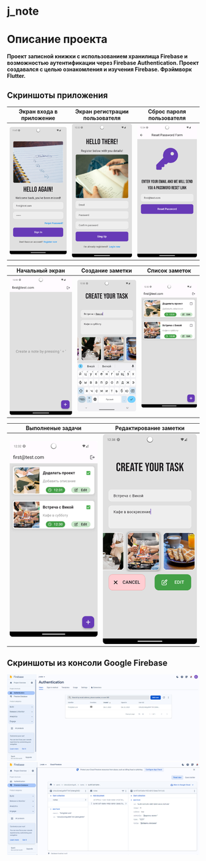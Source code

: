 # j_note

# Описание проекта

**Проект записной книжки с использованием хранилища Firebase и возможностью аутентификации через Firebase Authentication. Проект создавался с целью ознакомления и изучения Firebase. Фрэймворк Flutter.**

## Скриншоты приложения

|        Экран входа в приложение        |      Экран регистрации пользователя       |       Сброс пароля пользователя        | 
|:--------------------------------------:|:-----------------------------------------:|:--------------------------------------:|
| ![](./preview_images/login_screen.png) | ![](./preview_images/register_screen.png) | ![](./preview_images/reset_screen.png) | 

|               Начальный экран               |           Создание заметки            |            Список заметок            |
|:-------------------------------------------:|:-------------------------------------:|:------------------------------------:|
| ![](./preview_images/empty_todo_screen.png) | ![](./preview_images/create_note.png) | ![](./preview_images/list_notes.png) |

|             Выполненые задачи             |       Редактирование заметки        |
|:-----------------------------------------:|:-----------------------------------:|
| ![](./preview_images/list_notes_done.png) | ![](./preview_images/edit_note.png) |

## Скриншоты из консоли Google Firebase

![](./preview_images/auth.png)
![](./preview_images/database.png)